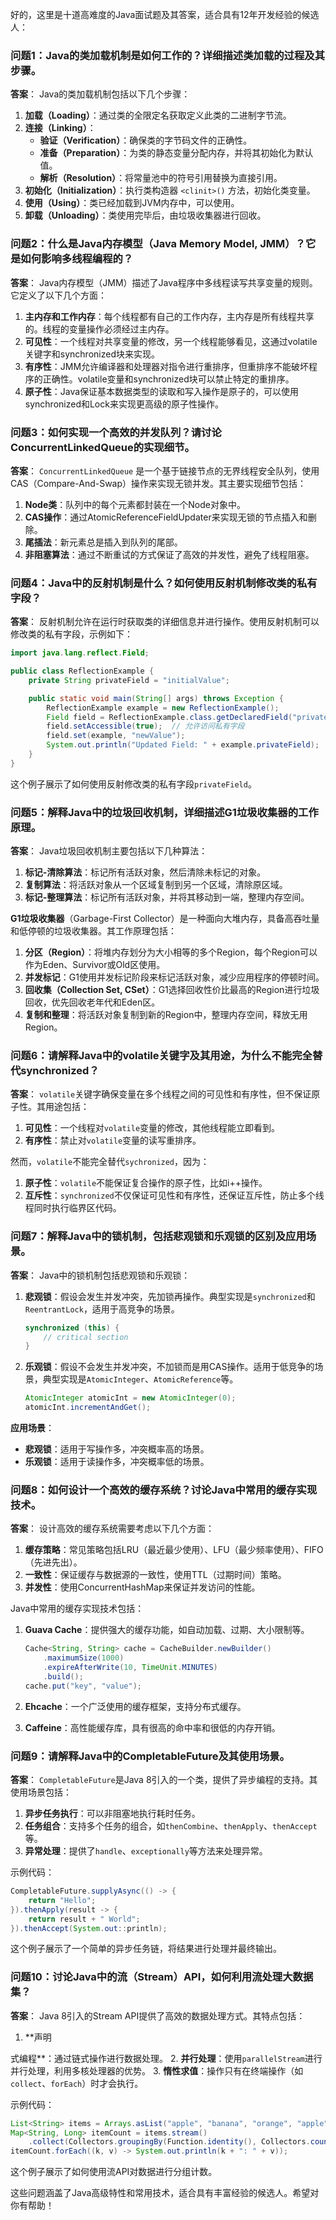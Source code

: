 好的，这里是十道高难度的Java面试题及其答案，适合具有12年开发经验的候选人：

### 问题1：Java的类加载机制是如何工作的？详细描述类加载的过程及其步骤。

**答案**：
Java的类加载机制包括以下几个步骤：
1. **加载（Loading）**：通过类的全限定名获取定义此类的二进制字节流。
2. **连接（Linking）**：
    - **验证（Verification）**：确保类的字节码文件的正确性。
    - **准备（Preparation）**：为类的静态变量分配内存，并将其初始化为默认值。
    - **解析（Resolution）**：将常量池中的符号引用替换为直接引用。
3. **初始化（Initialization）**：执行类构造器 `<clinit>()` 方法，初始化类变量。
4. **使用（Using）**：类已经加载到JVM内存中，可以使用。
5. **卸载（Unloading）**：类使用完毕后，由垃圾收集器进行回收。

### 问题2：什么是Java内存模型（Java Memory Model, JMM）？它是如何影响多线程编程的？

**答案**：
Java内存模型（JMM）描述了Java程序中多线程读写共享变量的规则。它定义了以下几个方面：
1. **主内存和工作内存**：每个线程都有自己的工作内存，主内存是所有线程共享的。线程的变量操作必须经过主内存。
2. **可见性**：一个线程对共享变量的修改，另一个线程能够看见，这通过volatile关键字和synchronized块来实现。
3. **有序性**：JMM允许编译器和处理器对指令进行重排序，但重排序不能破坏程序的正确性。volatile变量和synchronized块可以禁止特定的重排序。
4. **原子性**：Java保证基本数据类型的读取和写入操作是原子的，可以使用synchronized和Lock来实现更高级的原子性操作。

### 问题3：如何实现一个高效的并发队列？请讨论ConcurrentLinkedQueue的实现细节。

**答案**：
`ConcurrentLinkedQueue` 是一个基于链接节点的无界线程安全队列，使用CAS（Compare-And-Swap）操作来实现无锁并发。其主要实现细节包括：
1. **Node类**：队列中的每个元素都封装在一个Node对象中。
2. **CAS操作**：通过AtomicReferenceFieldUpdater来实现无锁的节点插入和删除。
3. **尾插法**：新元素总是插入到队列的尾部。
4. **非阻塞算法**：通过不断重试的方式保证了高效的并发性，避免了线程阻塞。

### 问题4：Java中的反射机制是什么？如何使用反射机制修改类的私有字段？

**答案**：
反射机制允许在运行时获取类的详细信息并进行操作。使用反射机制可以修改类的私有字段，示例如下：
```java
import java.lang.reflect.Field;

public class ReflectionExample {
    private String privateField = "initialValue";

    public static void main(String[] args) throws Exception {
        ReflectionExample example = new ReflectionExample();
        Field field = ReflectionExample.class.getDeclaredField("privateField");
        field.setAccessible(true);  // 允许访问私有字段
        field.set(example, "newValue");
        System.out.println("Updated Field: " + example.privateField);
    }
}
```
这个例子展示了如何使用反射修改类的私有字段`privateField`。

### 问题5：解释Java中的垃圾回收机制，详细描述G1垃圾收集器的工作原理。

**答案**：
Java垃圾回收机制主要包括以下几种算法：
1. **标记-清除算法**：标记所有活跃对象，然后清除未标记的对象。
2. **复制算法**：将活跃对象从一个区域复制到另一个区域，清除原区域。
3. **标记-整理算法**：标记所有活跃对象，并将其移动到一端，整理内存空间。

**G1垃圾收集器**（Garbage-First Collector）是一种面向大堆内存，具备高吞吐量和低停顿的垃圾收集器。其工作原理包括：
1. **分区（Region）**：将堆内存划分为大小相等的多个Region，每个Region可以作为Eden、Survivor或Old区使用。
2. **并发标记**：G1使用并发标记阶段来标记活跃对象，减少应用程序的停顿时间。
3. **回收集（Collection Set, CSet）**：G1选择回收性价比最高的Region进行垃圾回收，优先回收老年代和Eden区。
4. **复制和整理**：将活跃对象复制到新的Region中，整理内存空间，释放无用Region。

### 问题6：请解释Java中的volatile关键字及其用途，为什么不能完全替代synchronized？

**答案**：
`volatile`关键字确保变量在多个线程之间的可见性和有序性，但不保证原子性。其用途包括：
1. **可见性**：一个线程对`volatile`变量的修改，其他线程能立即看到。
2. **有序性**：禁止对`volatile`变量的读写重排序。

然而，`volatile`不能完全替代`sychronized`，因为：
1. **原子性**：`volatile`不能保证复合操作的原子性，比如i++操作。
2. **互斥性**：`synchronized`不仅保证可见性和有序性，还保证互斥性，防止多个线程同时执行临界区代码。

### 问题7：解释Java中的锁机制，包括悲观锁和乐观锁的区别及应用场景。

**答案**：
Java中的锁机制包括悲观锁和乐观锁：

1. **悲观锁**：假设会发生并发冲突，先加锁再操作。典型实现是`synchronized`和`ReentrantLock`，适用于高竞争的场景。
    ```java
    synchronized (this) {
        // critical section
    }
    ```

2. **乐观锁**：假设不会发生并发冲突，不加锁而是用CAS操作。适用于低竞争的场景，典型实现是`AtomicInteger`、`AtomicReference`等。
    ```java
    AtomicInteger atomicInt = new AtomicInteger(0);
    atomicInt.incrementAndGet();
    ```

**应用场景**：
- **悲观锁**：适用于写操作多，冲突概率高的场景。
- **乐观锁**：适用于读操作多，冲突概率低的场景。

### 问题8：如何设计一个高效的缓存系统？讨论Java中常用的缓存实现技术。

**答案**：
设计高效的缓存系统需要考虑以下几个方面：
1. **缓存策略**：常见策略包括LRU（最近最少使用）、LFU（最少频率使用）、FIFO（先进先出）。
2. **一致性**：保证缓存与数据源的一致性，使用TTL（过期时间）策略。
3. **并发性**：使用ConcurrentHashMap来保证并发访问的性能。

Java中常用的缓存实现技术包括：
1. **Guava Cache**：提供强大的缓存功能，如自动加载、过期、大小限制等。
    ```java
    Cache<String, String> cache = CacheBuilder.newBuilder()
        .maximumSize(1000)
        .expireAfterWrite(10, TimeUnit.MINUTES)
        .build();
    cache.put("key", "value");
    ```

2. **Ehcache**：一个广泛使用的缓存框架，支持分布式缓存。
3. **Caffeine**：高性能缓存库，具有很高的命中率和很低的内存开销。

### 问题9：请解释Java中的CompletableFuture及其使用场景。

**答案**：
`CompletableFuture`是Java 8引入的一个类，提供了异步编程的支持。其使用场景包括：
1. **异步任务执行**：可以非阻塞地执行耗时任务。
2. **任务组合**：支持多个任务的组合，如`thenCombine`、`thenApply`、`thenAccept`等。
3. **异常处理**：提供了`handle`、`exceptionally`等方法来处理异常。

示例代码：
```java
CompletableFuture.supplyAsync(() -> {
    return "Hello";
}).thenApply(result -> {
    return result + " World";
}).thenAccept(System.out::println);
```
这个例子展示了一个简单的异步任务链，将结果进行处理并最终输出。

### 问题10：讨论Java中的流（Stream）API，如何利用流处理大数据集？

**答案**：
Java 8引入的Stream API提供了高效的数据处理方式。其特点包括：
1. **声明

式编程**：通过链式操作进行数据处理。
2. **并行处理**：使用`parallelStream`进行并行处理，利用多核处理器的优势。
3. **惰性求值**：操作只有在终端操作（如`collect`、`forEach`）时才会执行。

示例代码：
```java
List<String> items = Arrays.asList("apple", "banana", "orange", "apple", "banana", "orange");
Map<String, Long> itemCount = items.stream()
    .collect(Collectors.groupingBy(Function.identity(), Collectors.counting()));
itemCount.forEach((k, v) -> System.out.println(k + ": " + v));
```
这个例子展示了如何使用流API对数据进行分组计数。

这些问题涵盖了Java高级特性和常用技术，适合具有丰富经验的候选人。希望对你有帮助！
